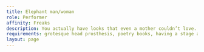 ```yaml
---
title: Elephant man/woman
role: Performer
affinity: Freaks
description: You actually have looks that even a mother couldn’t love. You were abandoned and the Sisters bought you from an orphanage. You live in constant pain and don’t appreciate earning a living by turning your sickness into entertainment, but you have no choice. Your true passion and only joy is in the writing and declamation of poetry, it gives you a way of showing that beauty can be found anywhere.
requirements: grotesque head prosthesis, poetry books, having a stage act
layout: page
---
```

